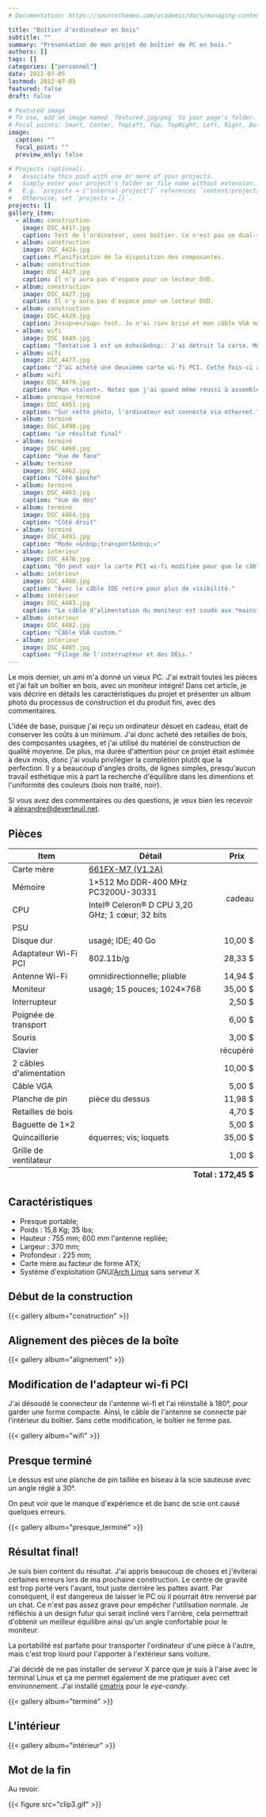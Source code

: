 ```yaml
---
# Documentation: https://sourcethemes.com/academic/docs/managing-content/

title: "Boîtier d'ordinateur en bois"
subtitle: ""
summary: "Présentation de mon projet de boîtier de PC en bois."
authors: []
tags: []
categories: ["personnel"]
date: 2012-07-05
lastmod: 2012-07-05
featured: false
draft: false

# Featured image
# To use, add an image named `featured.jpg/png` to your page's folder.
# Focal points: Smart, Center, TopLeft, Top, TopRight, Left, Right, BottomLeft, Bottom, BottomRight.
image:
  caption: ""
  focal_point: ""
  preview_only: false

# Projects (optional).
#   Associate this post with one or more of your projects.
#   Simply enter your project's folder or file name without extension.
#   E.g. `projects = ["internal-project"]` references `content/project/deep-learning/index.md`.
#   Otherwise, set `projects = []`.
projects: []
gallery_item:
  - album: construction
    image: DSC_4417.jpg
    caption: Test de l'ordinateur, sans boîtier. Ce n'est pas un dual-screen! Le moniteur de droite est celui de mon ordinateur principal.
  - album: construction
    image: DSC_4424.jpg
    caption: Planification de la disposition des composantes.
  - album: construction
    image: DSC_4427.jpg
    caption: Il n'y aura pas d'espace pour un lecteur DVD.
  - album: construction
    image: DSC_4427.jpg
    caption: Il n'y aura pas d'espace pour un lecteur DVD.
  - album: construction
    image: DSC_4429.jpg
    caption: 2<sup>e</sup> test. Je n'ai rien brisé et mon câble VGA modifié est un succès!
  - album: wifi
    image: DSC_4449.jpg
    caption: "Tentative 1 est un échec&nbsp;: J'ai détruit la carte. Mon fer à souder est trop faible et je me suis fâché. J'ai sorti le marteau, mais c'était une erreur."
  - album: wifi
    image: DSC_4477.jpg
    caption: "J'ai acheté une deuxième carte wi-fi PCI. Cette fois-ci a été un (laborieux) succès."
  - album: wifi
    image: DSC_4479.jpg
    caption: "Mon «talent». Notez que j'ai quand même réussi à assembler un connecteur VGA du premier coup là!"
  - album: presque_terminé
    image: DSC_4451.jpg
    caption: "Sur cette photo, l'ordinateur est connecté via ethernet."
  - album: terminé
    image: DSC_4490.jpg
    caption: "Le résultat final"
  - album: terminé
    image: DSC_4460.jpg
    caption: "Vue de face"
  - album: terminé
    image: DSC_4462.jpg
    caption: "Côté gauche"
  - album: terminé
    image: DSC_4463.jpg
    caption: "Vue de dos"
  - album: terminé
    image: DSC_4464.jpg
    caption: "Côté droit"
  - album: terminé
    image: DSC_4491.jpg
    caption: "Mode «&nbsp;transport&nbsp;»"
  - album: intérieur
    image: DSC_4476.jpg
    caption: "On peut voir la carte PCI wi-fi modifiée pour que le câble de l'antenne se connecte par l'intérieur du boîtier et non par l'extérieur."
  - album: intérieur
    image: DSC_4480.jpg
    caption: "Avec le câble IDE retiré pour plus de visibilité."
  - album: intérieur
    image: DSC_4483.jpg
    caption: "Le câble d'alimentation du moniteur est soudé aux *mains* du PSU."
  - album: intérieur
    image: DSC_4482.jpg
    caption: "Câble VGA custom."
  - album: intérieur
    image: DSC_4485.jpg
    caption: "Filage de l'interrupteur et des DELs."
---
```


Le mois dernier, un ami m'a donné un vieux PC. J'ai extrait
toutes les pièces et j'ai fait un boîtier en bois, avec un moniteur
intégré! Dans cet article, je vais décrire en détails les
caractéristiques du projet et présenter un album photo du processus de
construction et du produit fini, avec des commentaires.

L'idée de base, puisque j'ai reçu un ordinateur désuet en cadeau,
était de conserver les coûts à un minimum. J'ai donc acheté des
retailles de bois, des composantes usagées, et j'ai utilisé du
matériel de construction de qualité moyenne. De plus, ma durée
d'attention pour ce projet était estimée à deux mois, donc j'ai voulu
privilégier la complétion plutôt que la perfection. Il y a beaucoup
d'angles droits, de lignes simples, presqu'aucun travail esthétique mis
à part la recherche d'équilibre dans les dimentions et l'uniformité
des couleurs (bois non traité, noir).

Si vous avez des commentaires ou des questions, je veux bien les recevoir à <a href="mailto:alexandre@deverteuil.net">alexandre@deverteuil.net</a>.

## Pièces

<table>
<thead>
<tr> <th>Item</th> <th>Détail</th> <th>Prix</th> </tr>
</thead>
<tbody>
<tr>
  <td>Carte mère</td>
    <td>
      <a href="http://www.ecs.com.tw/ECSWebSite/Product/Product_Detail.aspx?CategoryID=1&amp;DetailID=663&amp;DetailName=Feature&amp;MenuID=24&amp;LanID=9">
        661FX-M7 (V1.2A)
      </a>
    </td>
  <td rowspan="4" style="text-align: right;">cadeau</td>
</tr>
<tr> <td>Mémoire</td>                 <td>1×512 Mo DDR-400 MHz PC3200U-30331</td> </tr>
<tr> <td>CPU</td>                     <td>Intel&reg; Celeron&reg; D CPU 3,20 GHz; 1 cœur; 32 bits</td> </tr>
<tr> <td>PSU</td>                     <td></td> </tr>
<tr> <td>Disque dur</td>              <td>usagé; IDE; 40 Go</td>           <td style="text-align: right;">10,00 $</td> </tr>
<tr> <td>Adaptateur Wi-Fi PCI</td>    <td>802.11b/g</td>                   <td style="text-align: right;">28,33 $</td> </tr>
<tr> <td>Antenne Wi-Fi</td>           <td>omnidirectionnelle; pliable</td> <td style="text-align: right;">14,94 $</td> </tr>
<tr> <td>Moniteur</td>                <td>usagé; 15 pouces; 1024×768</td>  <td style="text-align: right;">35,00 $</td> </tr>
<tr> <td>Interrupteur</td>            <td></td>                            <td style="text-align: right;">2,50 $</td> </tr>
<tr> <td>Poignée de transport</td>    <td></td>                            <td style="text-align: right;">6,00 $</td> </tr>
<tr> <td>Souris</td>                  <td></td>                            <td style="text-align: right;">3,00 $</td> </tr>
<tr> <td>Clavier</td>                 <td></td>                            <td style="text-align: right;">récupéré</td> </tr>
<tr> <td>2 câbles d'alimentation</td> <td></td>                            <td style="text-align: right;">10,00 $</td> </tr>
<tr> <td>Câble VGA</td>               <td></td>                            <td style="text-align: right;">5,00 $</td> </tr>
<tr> <td>Planche de pin</td>          <td>pièce du dessus</td>             <td style="text-align: right;">11,98 $</td> </tr>
<tr> <td>Retailles de bois</td>       <td></td>                            <td style="text-align: right;">4,70 $</td> </tr>
<tr> <td>Baguette de 1×2</td>         <td></td>                            <td style="text-align: right;">5,00 $</td> </tr>
<tr> <td>Quincaillerie</td>           <td>équerres; vis; loquets</td>      <td style="text-align: right;">35,00 $</td> </tr>
<tr> <td>Grille de ventilateur</td>   <td></td>                            <td style="text-align: right;">1,00 $</td> </tr>
</tbody>
<tfoot>
<tr> <th colspan="3" style="text-align: right;">Total : 172,45 $</th> </tr>
</tfoot>
</table>


## Caractéristiques

<ul>
    <li>Presque portable;</li>
    <li>Poids : 15,8&nbsp;Kg; 35&nbsp;lbs;</li>
    <li>Hauteur : 755&nbsp;mm; 600&nbsp;mm l'antenne repliée;</li>
    <li>Largeur : 370&nbsp;mm;</li>
    <li>Profondeur : 225&nbsp;mm;</li>
    <li>Carte mère au facteur de forme ATX;</li>
    <li>Système d'exploitation GNU/<a href="http://www.archlinux.org/">Arch Linux</a> sans serveur X</li>
</ul>


## Début de la construction

{{< gallery album="construction" >}}


## Alignement des pièces de la boîte

{{< gallery album="alignement" >}}


## Modification de l'adapteur wi-fi PCI

J'ai désoudé le connecteur de l'antenne wi-fi et l'ai réinstallé
à 180°, pour garder une forme compacte. Ainsi, le câble de l'antenne
se connecte par l'intérieur du boîtier. Sans cette modification, le
boîtier ne ferme pas.

{{< gallery album="wifi" >}}


## Presque terminé

<p>Le dessus est une planche de pin taillée en biseau à la scie
sauteuse avec un angle réglé à 30°.</p>
<p>On peut voir que le manque d'expérience et de banc de scie ont
causé quelques erreurs.</p>

{{< gallery album="presque_terminé" >}}


## Résultat final!

<p>Je suis bien content du résultat. J'ai appris beaucoup de choses
et j'éviterai certaines erreurs lors de ma prochaine construction. Le
centre de gravité est trop porté vers l'avant, tout juste derrière
les pattes avant. Par conséquent, il est dangereux de laisser le PC où
il pourrait être renversé par un chat. Ce n'est pas assez grave pour
empêcher l'utilisation normale. Je réfléchis à un design futur qui
serait incliné vers l'arrière, cela permettrait d'obtenir un meilleur
équilibre ainsi qu'un angle confortable pour le moniteur.</p>

<p>La portabilité est parfaite pour transporter l'ordinateur d'une
pièce à l'autre, mais c'est trop lourd pour l'apporter à l'extérieur
sans voiture.</p>

<p>J'ai décidé de ne pas installer de serveur X parce que je
suis à l'aise avec le terminal Linux et ça me permet également
de me pratiquer avec cet environnement. J'ai installé <a
href="http://www.archlinux.org/packages/extra/i686/cmatrix/">cmatrix</a>
pour le <i>eye-candy</i>.</p>

{{< gallery album="terminé" >}}


## L'intérieur

{{< gallery album="intérieur" >}}


## Mot de la fin

<p>Au revoir.</p>

{{< figure src="clip3.gif" >}}
